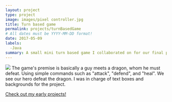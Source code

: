 ```yaml
---
layout: project
type: project
image: images/pixel controller.jpg
title: Turn based game
permalink: projects/turnBasedGame
# All dates must be YYYY-MM-DD format!
date: 2017-05-09
labels:
  -Java
summary: A small mini turn based game I collaborated on for our final project in ics 111.
---
```


<img class="ui image" src="{{ site.baseurl }}/images/pixel controller.jpg">
The game's premise is basically a guy meets a dragon, whom he must defeat. Using simple commands such as "attack", "defend", and "heal". We see our hero defeat the dragon. I was in charge of text boxes and backgrounds for the project. 

 <a href=https://github.com/htobin/ManiniProjects2>Check out my early projects!</a>

